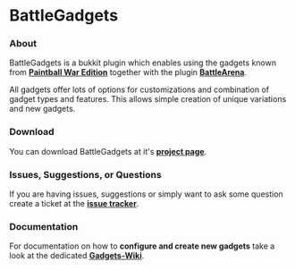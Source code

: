 # BattleGadgets

### About

BattleGadgets is a bukkit plugin which enables using the gadgets known from [**Paintball War Edition**](https://github.com/PaintballWarEdition/Paintball-Wiki) together with the plugin [**BattleArena**](http://dev.bukkit.org/bukkit-plugins/battlearena2/).

All gadgets offer lots of options for customizations and combination of gadget types and features. This allows simple creation of unique variations and new gadgets.

### Download

You can download BattleGadgets at it's [**project page**](http://dev.bukkit.org/bukkit-plugins/battlegadgets/).

### Issues, Suggestions, or Questions

If you are having issues, suggestions or simply want to ask some question create a ticket at the [**issue tracker**](https://github.com/PaintballWarEdition/BattleGadgets/issues).

### Documentation

For documentation on how to **configure and create new gadgets** take a look at the dedicated [**Gadgets-Wiki**](https://github.com/PaintballWarEdition/Gadgets-Wiki/wiki).<br>
